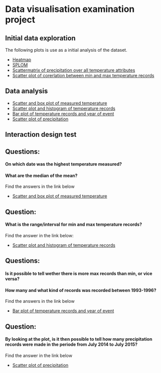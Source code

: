 # Data visualisation examination project

## Initial data exploration
The following plots is use as a initial analysis of the dataset.
- [Heatmap](http://RonniCarlsen.github.io/Plots/KCLT_heatmap.html)
- [SPLOM](http://RonniCarlsen.github.io/Plots/SPLOM.html)
- [Scattermatrix of precipitation over all temperature attributes](http://RonniCarlsen.github.io/Plots/Scatter_matrix_of_precipitation_over_temp.html)
- [Scatter plot of corerlation between min and max temperature records](http://RonniCarlsen.github.io/Plots/Corr_min_max.html)

## Data analysis
- [Scatter and box plot of measured temperature](http://RonniCarlsen.github.io/Plots/temp_min_max_avg_scatter.html)
- [Scatter plot and histogram of temperature records](https://RonniCarlsen.github.io/Plots/temp_min_max_record_scatter.html)
- [Bar plot of temperature records and year of event](https://RonniCarlsen.github.io/Plots/Bar_plot_min_max_records.html)
- [Scatter plot of precipitation](https://RonniCarlsen.github.io/Plots/record_average_precipitation_scatter.html)

## Interaction design test

## Questions:
#### On which date was the highest temperature measured? 
#### What are the median of the mean?
Find the answers in the link below
- [Scatter and box plot of measured temperature](http://RonniCarlsen.github.io/Plots/temp_min_max_avg_scatter.html)

## Question:
#### What is the range/interval for min and max temperature records?
Find the answer in the link below:
- [Scatter plot and histogram of temperature records](https://RonniCarlsen.github.io/Plots/temp_min_max_record_scatter.html)

## Questions:
#### Is it possible to tell wether there is more max records than min, or vice versa?
#### How many and what kind of records was recorded between 1993-1996?
Find the answers in the link below
- [Bar plot of temperature records and year of event](https://RonniCarlsen.github.io/Plots/Bar_plot_min_max_records.html)

## Question:
#### By looking at the plot, is it then possible to tell how many precipitation records were made in the periode from July 2014 to July 2015?
Find the answer in the link below
- [Scatter plot of precipitation](https://RonniCarlsen.github.io/Plots/record_average_precipitation_scatter.html)

